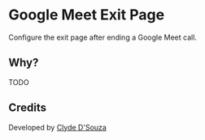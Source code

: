# Google Meet Exit Page
Configure the exit page after ending a Google Meet call.

## Why?
TODO

## Credits
Developed by [Clyde D'Souza](https://clydedsouza.net/)